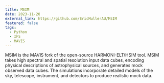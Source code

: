 ```yaml
---
title: MSIM
date: 2023-11-20
external_link: https://github.com/EricMullerAU/MSIM
featured: false
tags:
  - Python
  - IFS
  - MAVIS
---
```


MSIM is the MAVIS fork of the open-source HARMONI-ELT/HSIM tool. MSIM takes high spectral and spatial resolution input data cubes, encoding physical descriptions of astrophysical sources, and generates mock observed data cubes. The simulations incorporate detailed models of the sky, telescope, instrument, and detectors to produce realistic mock data.

<!--more-->